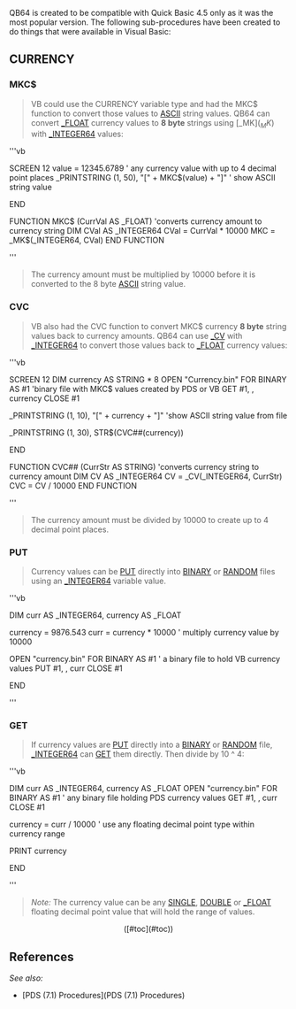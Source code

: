 QB64 is created to be compatible with Quick Basic 4.5 only as it was the most popular version. The following sub-procedures have been created to do things that were available in Visual Basic:

## CURRENCY



### MKC$

>  VB could use the CURRENCY variable type and had the MKC$ function to convert those values to [ASCII](ASCII) string values. QB64 can convert [_FLOAT](_FLOAT) currency values to **8 byte** strings using [_MK$](_MK$) with [_INTEGER64](_INTEGER64) values:

'''vb

SCREEN 12
value = 12345.6789 '    any currency value with up to 4 decimal point places
_PRINTSTRING (1, 50), "[" + MKC$(value) + "]" ' show ASCII string value

END

FUNCTION MKC$ (CurrVal AS _FLOAT) 'converts currency amount to currency string
DIM CVal AS _INTEGER64
CVal = CurrVal * 10000
MKC = _MK$(_INTEGER64, CVal)
END FUNCTION 

'''
>  The currency amount must be multiplied by 10000 before it is converted to the 8 byte [ASCII](ASCII) string value.

### CVC

>  VB also had the CVC function to convert MKC$ currency **8 byte** string values back to currency amounts. QB64 can use [_CV](_CV) with [_INTEGER64](_INTEGER64) to convert those values back to [_FLOAT](_FLOAT) currency values:

'''vb

SCREEN 12
DIM currency AS STRING * 8
OPEN "Currency.bin" FOR BINARY AS #1 'binary file with MKC$ values created by PDS or VB
GET #1, , currency
CLOSE #1

_PRINTSTRING (1, 10), "[" + currency + "]" 'show ASCII string value from file

_PRINTSTRING (1, 30), STR$(CVC##(currency))

END

FUNCTION CVC## (CurrStr AS STRING) 'converts currency string to currency amount
DIM CV AS _INTEGER64
CV = _CV(_INTEGER64, CurrStr)
CVC = CV / 10000
END FUNCTION 

'''
>  The currency amount must be divided by 10000 to create up to 4 decimal point places.

### PUT

>  Currency values can be [PUT](PUT) directly into [BINARY](BINARY) or [RANDOM](RANDOM) files using an [_INTEGER64](_INTEGER64) variable value.


'''vb

DIM curr AS _INTEGER64, currency AS _FLOAT

currency = 9876.543
curr = currency * 10000 ' multiply currency value by 10000

OPEN "currency.bin" FOR BINARY AS #1 ' a binary file to hold VB currency values
PUT #1, , curr
CLOSE #1

END 

'''

### GET

>  If currency values are [PUT](PUT) directly into a [BINARY](BINARY) or [RANDOM](RANDOM) file, [_INTEGER64](_INTEGER64) can [GET](GET) them directly. Then divide by 10 ^ 4: 


'''vb

DIM curr AS _INTEGER64, currency AS _FLOAT
OPEN "currency.bin" FOR BINARY AS #1 ' any binary file holding PDS currency values
GET #1, , curr
CLOSE #1

currency = curr / 10000 ' use any floating decimal point type within currency range

PRINT currency

END 

'''
>  *Note:* The currency value can be any [SINGLE](SINGLE), [DOUBLE](DOUBLE) or [_FLOAT](_FLOAT) floating decimal point value that will hold the range of values.

<p style="text-align: center">([#toc](#toc))</p>

## References


*See also:*
* [PDS (7.1) Procedures](PDS (7.1) Procedures)




